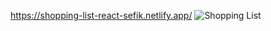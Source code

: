 https://shopping-list-react-sefik.netlify.app/
![Shopping List](https://user-images.githubusercontent.com/91076807/146938474-cdfc37ef-db66-4de5-9f2a-99956489047d.gif)
